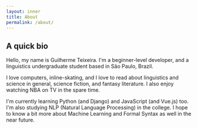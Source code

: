```yaml
---
layout: inner
title: About
permalink: /about/
---
```

## A quick bio

Hello, my name is Guilherme Teixeira. I'm a beginner-level developer, and a linguistics undergraduate student based in São Paulo, Brazil. 

I love computers, inline-skating, and I love to read about linguistics and science in general, science fiction, and fantasy literature. I also enjoy watching NBA on TV in the spare time.

I'm currently learning Python (and Django) and JavaScript (and Vue.js) too. I'm also studying NLP (Natural Language Processing) in the college. I hope to know a bit more about Machine Learning and Formal Syntax as well in the near future.